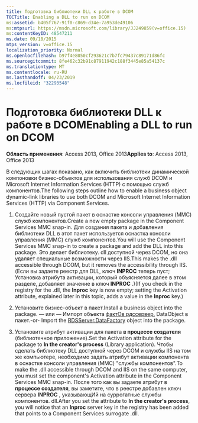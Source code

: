 ```yaml
---
title: Подготовка библиотеки DLL к работе в DCOM
TOCTitle: Enabling a DLL to run on DCOM
ms:assetid: b405f767-91f0-c869-d34e-7a953de49106
ms:mtpsurl: https://msdn.microsoft.com/library/JJ249859(v=office.15)
ms:contentKeyID: 48547211
ms.date: 09/18/2015
mtps_version: v=office.15
localization_priority: Normal
ms.openlocfilehash: b97f4e8050cf293621c7b7fc79437c89171d86fc
ms.sourcegitcommit: 8fe462c32b91c87911942c188f3445e85a54137c
ms.translationtype: MT
ms.contentlocale: ru-RU
ms.lasthandoff: 04/23/2019
ms.locfileid: "32293548"
---
```

# <a name="enabling-a-dll-to-run-on-dcom"></a><span data-ttu-id="88191-102">Подготовка библиотеки DLL к работе в DCOM</span><span class="sxs-lookup"><span data-stu-id="88191-102">Enabling a DLL to run on DCOM</span></span>


<span data-ttu-id="88191-103">**Область применения**: Access 2013, Office 2013</span><span class="sxs-lookup"><span data-stu-id="88191-103">**Applies to**: Access 2013, Office 2013</span></span>

<span data-ttu-id="88191-104">В следующих шагах показано, как включить библиотеки динамической компоновки бизнес-объектов для использования служб DCOM и Microsoft Internet Information Services (HTTP) с помощью служб компонентов.</span><span class="sxs-lookup"><span data-stu-id="88191-104">The following steps outline how to enable a business object dynamic-link libraries to use both DCOM and Microsoft Internet Information Services (HTTP) via Component Services.</span></span>

1.  <span data-ttu-id="88191-105">Создайте новый пустой пакет в оснастке консоли управления (MMC) служб компонентов.</span><span class="sxs-lookup"><span data-stu-id="88191-105">Create a new empty package in the Component Services MMC snap-in.</span></span> <span data-ttu-id="88191-106">Для создания пакета и добавления библиотеки DLL в этот пакет используется оснастка консоли управления (MMC) служб компонентов.</span><span class="sxs-lookup"><span data-stu-id="88191-106">You will use the Component Services MMC snap-in to create a package and add the DLL into this package.</span></span> <span data-ttu-id="88191-107">Это делает библиотеку. dll доступной через DCOM, но она удаляет специальные возможности через IIS.</span><span class="sxs-lookup"><span data-stu-id="88191-107">This makes the .dll accessible through DCOM, but it removes the accessibility through IIS.</span></span> <span data-ttu-id="88191-108">(Если вы задаете реестр для DLL, ключ **INPROC** теперь пуст; Установка атрибута активации, который объясняется далее в этом разделе, добавляет значение в ключ **INPROC** .)</span><span class="sxs-lookup"><span data-stu-id="88191-108">(If you check in the registry for the .dll, the **Inproc** key is now empty; setting the Activation attribute, explained later in this topic, adds a value in the **Inproc** key.)</span></span>

2.  <span data-ttu-id="88191-109">Установите бизнес-объект в пакет.</span><span class="sxs-lookup"><span data-stu-id="88191-109">Install a business object into the package.</span></span> <span data-ttu-id="88191-110">— или — Импорт объекта [фактОв рдссервер.](datafactory-object-rdsserver.md) DataObject в пакет.</span><span class="sxs-lookup"><span data-stu-id="88191-110">-or- Import the [RDSServer.DataFactory](datafactory-object-rdsserver.md) object into the package.</span></span>

3.  <span data-ttu-id="88191-111">Установите атрибут активации для пакета **в процессе создателя** (библиотечное приложение).</span><span class="sxs-lookup"><span data-stu-id="88191-111">Set the Activation attribute for the package to **In the creator's process** (Library application).</span></span> <span data-ttu-id="88191-112">Чтобы сделать библиотеку DLL доступной через DCOM и службы IIS на том же компьютере, необходимо задать атрибут активации компонента в оснастке консоли управления (MMC) "службы компонентов".</span><span class="sxs-lookup"><span data-stu-id="88191-112">To make the .dll accessible through DCOM and IIS on the same computer, you must set the component's Activation attribute in the Component Services MMC snap-in.</span></span> <span data-ttu-id="88191-113">После того как вы задаете атрибут в **процессе создателя**, вы заметите, что в реестре добавлен ключ сервера **INPROC** , указывающИй на суррогатные службы компонентов. dll.</span><span class="sxs-lookup"><span data-stu-id="88191-113">After you set the attribute to **In the creator's process**, you will notice that an **Inproc** server key in the registry has been added that points to a Component Services surrogate .dll.</span></span>

